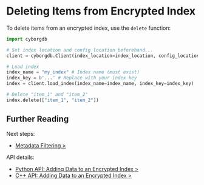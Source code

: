 # Deleting Items from Encrypted Index

To delete items from an encrypted index, use the `delete` function:

```python
import cyborgdb

# Set index location and config location beforehand...
client = cyborgdb.Client(index_location=index_location, config_location=config_location)

# Load index
index_name = "my_index" # Index name (must exist)
index_key = b'...' # Replace with your index key
index = client.load_index(index_name=index_name, index_key=index_key)

# Delete "item_1" and "item_2"
index.delete(["item_1", "item_2"])
```

## Further Reading

Next steps:

- [Metadata Filtering >](./3.3.metadata-filtering.md)

API details:

- [Python API: Adding Data to an Encrypted Index >](../../reference/python/py-api.md#delete)
- [C++ API: Adding Data to an Encrypted Index >](../../reference/cpp/cpp-api.md#delete)

